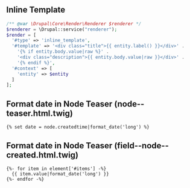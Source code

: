 ## Inline Template

``` php
/** @var \Drupal\Core\Render\Renderer $renderer */
$renderer = \Drupal::service("renderer");
$render = [
  '#type' => 'inline_template',
  '#template' => '<div class="title">{{ entity.label() }}</div>' .
    '{% if entity.body.value|raw %}' .
    '<div class="description">{{ entity.body.value|raw }}</div>' .
    '{% endif %}',
  '#context' => [
    'entity' => $entity
  ]
];
```

## Format date in Node Teaser (node--teaser.html.twig)

``` twig
{% set date = node.createdtime|format_date('long') %}
```

## Format date in Node Teaser (field--node--created.html.twig)

``` twig
{%- for item in element['#items'] -%}
  {{ item.value|format_date('long') }}
{%- endfor -%}
```
